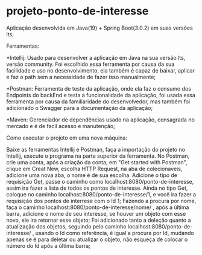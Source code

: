 # projeto-ponto-de-interesse

Aplicação desenvolvida em Java(19) + Spring Boot(3.0.2) em suas versões lts;

Ferramentas:

*Intellij: Usado para desenvolver a aplicação em Java na sua versão lts, versão community.
Foi escolhido essa ferramenta por causa da sua facilidade e uso no desenvolvimento, ela também é capaz de baixar, aplicar e faz
o path sem a necessidade de fazer isso manualmente;

*Postman: Ferramenta de teste da aplicação, onde ela faz o consumo dos Endpoints do backEnd e testa a funcionalidade da aplicação,
foi usada essa ferramenta por causa da familiaridade do desenvolvedor, mas também foi adicionado o Swagger para a documentação da aplicação;

*Maven: Gerenciador de dependências usado na aplicação, consagrada no mercado e é de facíl acesso e manutenção; 

Como executar o projeto em uma nova máquina:

Baixe as ferramentas Intellij e Postman, faça a importação do projeto no Intellij, execute o programa na parte superior da ferramenta.
No Postman, crie uma conta, após a criação da conta, em "Get started with Postman", clique em Creat New, escolha HTTP Request,
na aba de colecionaveis, adicione uma nova aba, o nome é de sua escolha.
Adicione o tipo de requisição Get, passe o caminho como localhost:8080/ponto-de-interesse, assim ira fazer a lista de todos os pontos de interesse.
Ainda no tipo Get, coloque no caminho localhost:8080/ponto-de-interesse/1, e você ira fazer a requisição dos pontos de interrese com o Id 1;
Fazendo a procura por nome, faça o caminho localhost:8080/ponto-de-interesse/nome/ , após a última barra, adicione o nome de seu interesse,
se houver um objeto com esse novo, ele ira retornar esse objeto;
Foi adicionado tanto a deleção quanto a atualização dos objetos, seguindo pelo caminho localhost:8080/ponto-de-interesse/ , usando o Id como referência,
é igual a procura por Id, mudando apenas se é para deletar ou atualizar o objeto, não esqueça de colocar o número do Id após a última barra;
